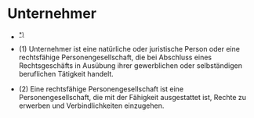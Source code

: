 # Unternehmer

- <a name="FnR.BJNR001950896BJNE244701377"></a><sup><a href="#BJNR001950896BJNE244701377" class="FnR">*)</a></sup> 

- (1) Unternehmer ist eine natürliche oder juristische Person oder eine rechtsfähige Personengesellschaft, die bei Abschluss eines Rechtsgeschäfts in Ausübung ihrer gewerblichen oder selbständigen beruflichen Tätigkeit handelt.

- (2) Eine rechtsfähige Personengesellschaft ist eine Personengesellschaft, die mit der Fähigkeit ausgestattet ist, Rechte zu erwerben und Verbindlichkeiten einzugehen.

